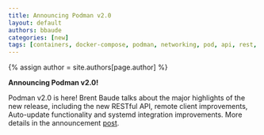 ```yaml
---
title: Announcing Podman v2.0
layout: default
authors: bbaude
categories: [new]
tags: [containers, docker-compose, podman, networking, pod, api, rest, rest-api, v2]
---
```

{% assign author = site.authors[page.author] %}

**Announcing Podman v2.0!**

Podman v2.0 is here!  Brent Baude talks about the major highlights of the new release, including the new RESTful API, remote client improvements, Auto-update functionality and systemd integration improvements. 
More details in the announcement [post](https://podman.io/blogs/2020/06/29/podman-v2-announce.html).
